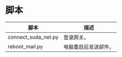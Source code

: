 # 脚本

| 脚本            | 描述         |
|---------------|------------|
|connect_suda_net.py               | 登录网关。      |
| reboot_mail.py | 电脑重启后发送邮件。 |

